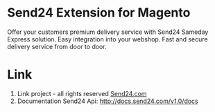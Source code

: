 # Send24 Extension for Magento
Offer your customers premium delivery service with Send24 Sameday Express solution. Easy integration into your webshop. Fast and secure delivery service from door to door.

# Link 
1. Link project - all rights reserved <a href="http://send24.com">Send24.com</a>
2. Documentation Send24 Api: http://docs.send24.com/v1.0/docs

